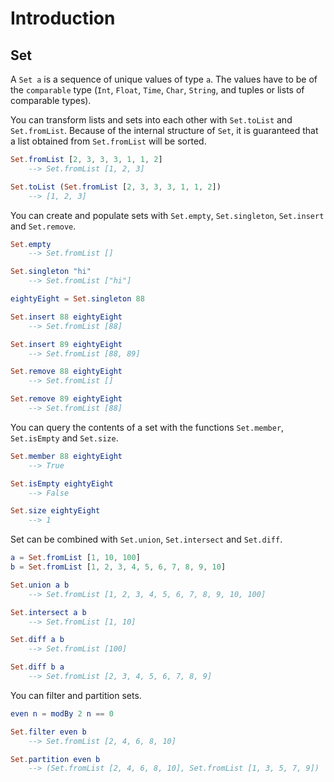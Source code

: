 # Introduction

## Set

A `Set a` is a sequence of unique values of type `a`.
The values have to be of the `comparable` type (`Int`, `Float`, `Time`, `Char`, `String`, and tuples or lists of comparable types).

You can transform lists and sets into each other with `Set.toList` and `Set.fromList`.
Because of the internal structure of `Set`, it is guaranteed that a list obtained from `Set.fromList` will be sorted.

```elm
Set.fromList [2, 3, 3, 3, 1, 1, 2]
    --> Set.fromList [1, 2, 3]

Set.toList (Set.fromList [2, 3, 3, 3, 1, 1, 2])
    --> [1, 2, 3]
```

You can create and populate sets with `Set.empty`, `Set.singleton`, `Set.insert` and `Set.remove`.

```elm
Set.empty
    --> Set.fromList []

Set.singleton "hi"
    --> Set.fromList ["hi"]

eightyEight = Set.singleton 88

Set.insert 88 eightyEight
    --> Set.fromList [88]

Set.insert 89 eightyEight
    --> Set.fromList [88, 89]

Set.remove 88 eightyEight
    --> Set.fromList []

Set.remove 89 eightyEight
    --> Set.fromList [88]
```

You can query the contents of a set with the functions `Set.member`, `Set.isEmpty` and `Set.size`.

```elm
Set.member 88 eightyEight
    --> True

Set.isEmpty eightyEight
    --> False

Set.size eightyEight
    --> 1
```

Set can be combined with `Set.union`, `Set.intersect` and `Set.diff`.

```elm
a = Set.fromList [1, 10, 100]
b = Set.fromList [1, 2, 3, 4, 5, 6, 7, 8, 9, 10]

Set.union a b
    --> Set.fromList [1, 2, 3, 4, 5, 6, 7, 8, 9, 10, 100]

Set.intersect a b
    --> Set.fromList [1, 10]

Set.diff a b
    --> Set.fromList [100]

Set.diff b a
    --> Set.fromList [2, 3, 4, 5, 6, 7, 8, 9]
```

You can filter and partition sets.

```elm
even n = modBy 2 n == 0

Set.filter even b
    --> Set.fromList [2, 4, 6, 8, 10]

Set.partition even b
    --> (Set.fromList [2, 4, 6, 8, 10], Set.fromList [1, 3, 5, 7, 9])
```
